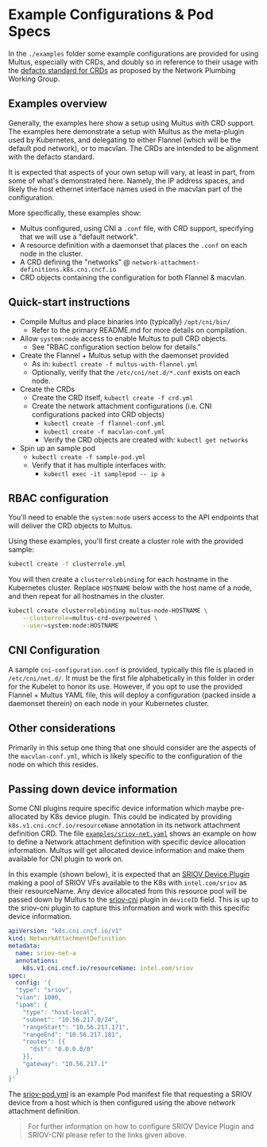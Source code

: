 # Example Configurations & Pod Specs

In the `./examples` folder some example configurations are provided for using Multus, especially with CRDs, and doubly so in reference to their usage with the [defacto standard for CRDs](https://docs.google.com/document/d/1Ny03h6IDVy_e_vmElOqR7UdTPAG_RNydhVE1Kx54kFQ/edit) as proposed by the Network Plumbing Working Group.

## Examples overview

Generally, the examples here show a setup using Multus with CRD support. The examples here demonstrate a setup with Multus as the meta-plugin used by Kubernetes, and delegating to either Flannel (which will be the default pod network), or to macvlan. The CRDs are intended to be alignment with the defacto standard.

It is expected that aspects of your own setup will vary, at least in part, from some of what's demonstrated here. Namely, the IP address spaces, and likely the host ethernet interface names used in the macvlan part of the configuration.

More specifically, these examples show:

* Multus configured, using CNI a `.conf` file, with CRD support, specifying that we will use a "default network".
* A resource definition with a daemonset that places the `.conf` on each node in the cluster.
* A CRD defining the "networks" @ `network-attachment-definitions.k8s.cni.cncf.io`
* CRD objects containing the configuration for both Flannel & macvlan.

## Quick-start instructions

* Compile Multus and place binaries into (typically) `/opt/cni/bin/`
  * Refer to the primary README.md for more details on compilation.
* Allow `system:node` access to enable Multus to pull CRD objects.
  * See "RBAC configuration section below for details."
* Create the Flannel + Multus setup with the daemonset provided
  * As in: `kubectl create -f multus-with-flannel.yml`
  * Optionally, verify that the `/etc/cni/net.d/*.conf` exists on each node.
* Create the CRDs
  * Create the CRD itself, `kubectl create -f crd.yml`
  * Create the network attachment configurations (i.e. CNI configurations packed into CRD objects)
    * `kubectl create -f flannel-conf.yml`
    * `kubectl create -f macvlan-conf.yml`
    * Verify the CRD objects are created with: `kubectl get networks`
* Spin up an sample pod
  * `kubectl create -f sample-pod.yml`
  * Verify that it has multiple interfaces with:
    * `kubectl exec -it samplepod -- ip a`

## RBAC configuration

You'll need to enable the `system:node` users access to the API endpoints that will deliver the CRD objects to Multus.

Using these examples, you'll first create a cluster role with the provided sample:

```bash
kubectl create -f clusterrole.yml
```

You will then create a `clusterrolebinding` for each hostname in the Kubernetes cluster. Replace `HOSTNAME` below with the host name of a node, and then repeat for all hostnames in the cluster.

```bash
kubectl create clusterrolebinding multus-node-HOSTNAME \
    --clusterrole=multus-crd-overpowered \
    --user=system:node:HOSTNAME
```

## CNI Configuration

A sample `cni-configuration.conf` is provided, typically this file is placed in `/etc/cni/net.d/`. It must be the first file alphabetically in this folder in order for the Kubelet to honor its use. However, if you opt to use the provided Flannel + Multus YAML file, this will deploy a configuration (packed inside a daemonset therein) on each node in your Kubernetes cluster.

## Other considerations

Primarily in this setup one thing that one should consider are the aspects of the `macvlan-conf.yml`, which is likely specific to the configuration of the node on which this resides.

## Passing down device information

Some CNI plugins require specific device information which maybe pre-allocated by K8s device plugin. This could be indicated by providing `k8s.v1.cni.cncf.io/resourceName` annotation in its network attachment definition CRD. The file [`examples/sriov-net.yaml`](./sriov-net.yaml) shows an example on how to define a Network attachment definition with specific device allocation information. Multus will get allocated device information and make them available for CNI plugin to work on.

In this example (shown below), it is expected that an [SRIOV Device Plugin](https://github.com/intel/sriov-network-device-plugin/) making a pool of SRIOV VFs available to the K8s with `intel.com/sriov` as their resourceName. Any device allocated from this resource pool will be passed down by Multus to the [sriov-cni](https://github.com/intel/sriov-cni/tree/dev/k8s-deviceid-model) plugin in `deviceID` field. This is up to the sriov-cni plugin to capture this information and work with this specific device information.

```yaml
apiVersion: "k8s.cni.cncf.io/v1"
kind: NetworkAttachmentDefinition
metadata:
  name: sriov-net-a
  annotations:
    k8s.v1.cni.cncf.io/resourceName: intel.com/sriov
spec:
  config: '{
  "type": "sriov",
  "vlan": 1000,
  "ipam": {
    "type": "host-local",
    "subnet": "10.56.217.0/24",
    "rangeStart": "10.56.217.171",
    "rangeEnd": "10.56.217.181",
    "routes": [{
      "dst": "0.0.0.0/0"
    }],
    "gateway": "10.56.217.1"
  }
}'
```

The [sriov-pod.yml](./sriov-pod.yml) is an example Pod manifest file that requesting a SRIOV device from a host which is then configured using the above network attachment definition.

>For further information on how to configure SRIOV Device Plugin and SRIOV-CNI please refer to the links given above.
